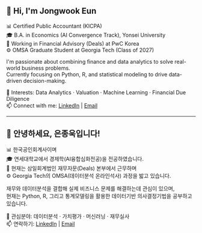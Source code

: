 ## 👋 Hi, I'm Jongwook Eun

📊 Certified Public Accountant (KICPA)  
🎓 B.A. in Economics (AI Convergence Track), Yonsei University  
💼 Working in Financial Advisory (Deals) at PwC Korea  
⚙️ OMSA Graduate Student at Georgia Tech (Class of 2027)  

I'm passionate about combining finance and data analytics to solve real-world business problems.  
Currently focusing on Python, R, and statistical modeling to drive data-driven decision-making.

🔎 Interests: Data Analytics · Valuation · Machine Learning · Financial Due Diligence  
📫 Connect with me: [LinkedIn](https://www.linkedin.com/in/eunjongwook) | [Email](mailto:eunjongwook@gmail.com)

---

## 👋 안녕하세요, 은종욱입니다!

📊 한국공인회계사이며  
🎓 연세대학교에서 경제학(AI융합심화전공)을 전공하였습니다.  
💼 현재는 삼일회계법인 재무자문(Deals) 본부에서 근무하며  
⚙️ Georgia Tech의 OMSA(데이터분석 온라인석사) 과정을 밟고 있습니다.  

재무와 데이터분석을 결합해 실제 비즈니스 문제를 해결하는데 관심이 있으며,  
현재는 Python, R, 그리고 통계모델링을 활용한 데이터기반 의사결정기법을 공부하고 있습니다.

🔎 관심분야: 데이터분석 · 가치평가 · 머신러닝 · 재무실사  
📫 연락하기: [LinkedIn](https://www.linkedin.com/in/eunjongwook) | [Email](mailto:eunjongwook@gmail.com)
